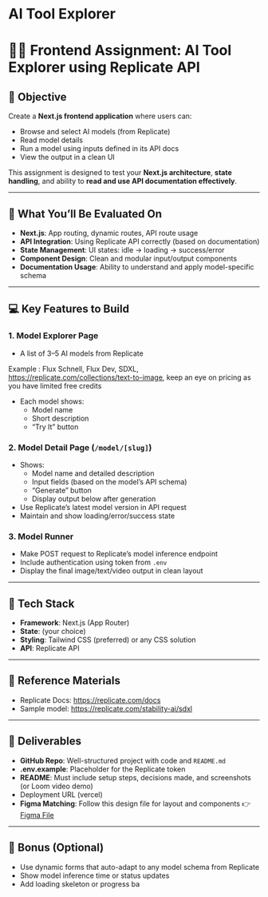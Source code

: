 # AI Tool Explorer

# 🧑‍💻 Frontend Assignment: AI Tool Explorer using Replicate API

## 🎯 Objective

Create a **Next.js frontend application** where users can:
- Browse and select AI models (from Replicate)
- Read model details
- Run a model using inputs defined in its API docs
- View the output in a clean UI

This assignment is designed to test your **Next.js architecture**, **state handling**, and ability to **read and use API documentation effectively**.

---

## 🧠 What You’ll Be Evaluated On

- **Next.js**: App routing, dynamic routes, API route usage
- **API Integration**: Using Replicate API correctly (based on documentation)
- **State Management**: UI states: idle → loading → success/error
- **Component Design**: Clean and modular input/output components
- **Documentation Usage**: Ability to understand and apply model-specific schema

---

## 💻 Key Features to Build

### 1. Model Explorer Page

- A list of 3–5 AI models from Replicate

Example : Flux Schnell, Flux Dev, SDXL,   https://replicate.com/collections/text-to-image, keep an eye on pricing as you have limited free credits 

- Each model shows:
    - Model name
    - Short description
    - “Try It” button

### 2. Model Detail Page (`/model/[slug]`)

- Shows:
    - Model name and detailed description
    - Input fields (based on the model’s API schema)
    - “Generate” button
    - Display output below after generation
- Use Replicate’s latest model version in API request
- Maintain and show loading/error/success state

### 3. Model Runner

- Make POST request to Replicate’s model inference endpoint
- Include authentication using token from `.env`
- Display the final image/text/video output in clean layout

---

## 🧰 Tech Stack

- **Framework**: Next.js  (App Router)
- **State**: (your choice)
- **Styling**: Tailwind CSS (preferred) or any CSS solution
- **API**: Replicate API

---

## 📘 Reference Materials

- Replicate Docs: https://replicate.com/docs
- Sample model: https://replicate.com/stability-ai/sdxl

---

## 📂 Deliverables

- **GitHub Repo**: Well-structured project with code and `README.md`
- **.env.example**: Placeholder for the Replicate token
- **README**: Must include setup steps, decisions made, and screenshots (or Loom video demo)
- Deployment URL (vercel)
- **Figma Matching**: Follow this design file for layout and components
👉 [Figma File](https://www.figma.com/design/0DIm3sWRI8Pl8At9ucrJz5/Assignment?node-id=0-1&t=TcLcreUT8gykaRcm-1)

---

## 🧪 Bonus (Optional)

- Use dynamic forms that auto-adapt to any model schema from Replicate
- Show model inference time or status updates
- Add loading skeleton or progress ba